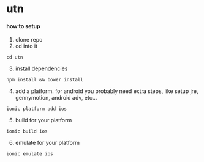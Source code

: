 # utn

#### how to setup

1. clone repo
2. cd into it
```
cd utn
```
3. install dependencies
```
npm install && bower install
```
4. add a platform. for android you probably need extra steps, like setup jre, gennymotion, android adv, etc...
```
ionic platform add ios
```
5. build for your platform
```
ionic build ios
```
6. emulate for your platform
```
ionic emulate ios
```
